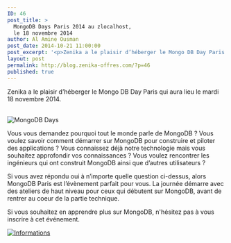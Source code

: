 ```yaml
---
ID: 46
post_title: >
  MongoDB Days Paris 2014 au zlocalhost,
  le 18 novembre 2014
author: Al Amine Ousman
post_date: 2014-10-21 11:00:00
post_excerpt: '<p>Zenika a le plaisir d’héberger le Mongo DB Day Paris qui aura lieu le mardi 18 novembre 2014.<br /><br /></p> <p><img src="/public/Al/.days-banners-2014-v3-paris_m.jpg" alt="MongoDB Days" style="display:block; margin:0 auto;" title="MongoDB Days" /></p>'
layout: post
permalink: http://blog.zenika-offres.com/?p=46
published: true
---
```

<p>Zenika a le plaisir d’héberger le Mongo DB Day Paris qui aura lieu le mardi 18 novembre 2014.<br /><br /></p> <p><img src="/wp-content/uploads/2015/07/.days-banners-2014-v3-paris_m.jpg" alt="MongoDB Days" style="display:block; margin:0 auto;" title="MongoDB Days" /></p>
<!--more-->
<p>Vous vous demandez pourquoi tout le monde parle de MongoDB&nbsp;? Vous voulez savoir comment démarrer sur MongoDB pour construire et piloter des applications&nbsp;? Vous connaissez déjà notre technologie mais vous souhaitez approfondir vos connaissances&nbsp;? Vous voulez rencontrer les ingénieurs qui ont construit MongoDB ainsi que d’autres utilisateurs&nbsp;?</p> <p>Si vous avez répondu oui à n’importe quelle question ci-dessus, alors MongoDB Paris est l’évènement parfait pour vous. La journée démarre avec des ateliers de haut niveau pour ceux qui débutent sur MongoDB, avant de rentrer au coeur de la partie technique.</p> <p>Si vous souhaitez en apprendre plus sur MongoDB, n'hésitez pas à vous inscrire à cet événement.</p> <p><a href="http://www.mongodb.com/events/mongodb-paris-2014"><img src="/wp-content/uploads/2015/07/informations.png" alt="Informations" style="display:block; margin:0 auto;" title="Informations" /></a></p>